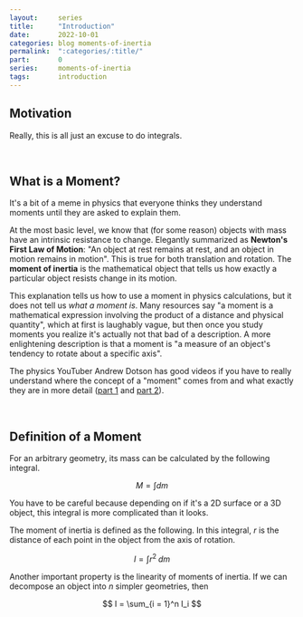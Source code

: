 ```yaml
---
layout:     series
title:      "Introduction"
date:       2022-10-01
categories: blog moments-of-inertia
permalink:  ":categories/:title/"
part:       0
series:     moments-of-inertia
tags:       introduction
---
```


## Motivation

Really, this is all just an excuse to do integrals.

<!-- view/h=-70,hide axis,colormap/blackwhite,domain=-5:5,domain y=-5:5,mark size=1pt,clip mode=individual,mark layer=like plot -->
<!-- Absolutely beautiful Tikz drawings for moments of inertia
https://tikz.net/dynamics_moment_of_inertia/ -->

<br>

## What is a Moment?

It's a bit of a meme in physics that everyone thinks they understand moments until they are asked to explain them. 

At the most basic level, we know that (for some reason) objects with mass have an intrinsic resistance to change. Elegantly summarized as **Newton's First Law of Motion**: "An object at rest remains at rest, and an object in motion remains in motion". This is true for both translation and rotation. The **moment of inertia** is the mathematical object that tells us how exactly a particular object resists change in its motion. 

This explanation tells us how to use a moment in physics calculations, but it does not tell us _what a moment is_. Many resources say "a moment is a mathematical expression involving the product of a distance and physical quantity", which at first is laughably vague, but then once you study moments you realize it's actually not that bad of a description. A more enlightening description is that a moment is "a measure of an object's tendency to rotate about a specific axis".

The physics YouTuber Andrew Dotson has good videos if you have to really understand where the concept of a "moment" comes from and what exactly they are in more detail ([part 1](https://www.youtube.com/watch?v=0flh8ovhZ9k) and [part 2](https://www.youtube.com/watch?v=k24FnV3myO4)).

<br>

## Definition of a Moment

For an arbitrary geometry, its mass can be calculated by the following integral.

$$
M = \int dm
$$

You have to be careful because depending on if it's a 2D surface or a 3D object, this integral is more complicated than it looks.

The moment of inertia is defined as the following. In this integral, $r$ is the distance of each point in the object from the axis of rotation.

$$
I = \int r^2 \; dm
$$

Another important property is the linearity of moments of inertia. If we can decompose an object into $n$ simpler geometries, then

$$
I = \sum_{i = 1}^n I_i
$$